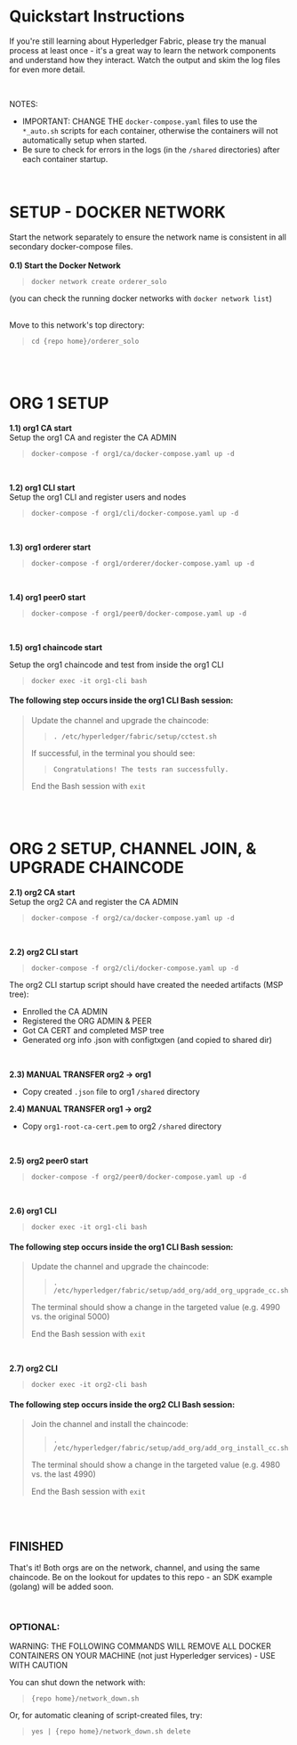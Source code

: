 # Quickstart Instructions

If you're still learning about Hyperledger Fabric, please try the manual process at least once - it's a great way to learn the network components and understand how they interact.  Watch the output and skim the log files for even more detail.

<br>

NOTES:
- IMPORTANT: CHANGE THE `docker-compose.yaml` files to use the `*_auto.sh` scripts for each container, otherwise the containers will not automatically setup when started.
- Be sure to check for errors in the logs (in the `/shared` directories) after each container startup.

<br>

# SETUP - DOCKER NETWORK
Start the network separately to ensure the network name is consistent in all secondary docker-compose files.
<br>
<br>**0.1) Start the Docker Network**
>`docker network create orderer_solo`

(you can check the running docker networks with `docker network list`)

<br>Move to this network's top directory:
>`cd {repo home}/orderer_solo`

<br>
<br>

# ORG 1 SETUP
**1.1) org1 CA start**
<br>Setup the org1 CA and register the CA ADMIN
>`docker-compose -f org1/ca/docker-compose.yaml up -d`

<br>

**1.2) org1 CLI start**
<br>Setup the org1 CLI and register users and nodes
>`docker-compose -f org1/cli/docker-compose.yaml up -d`

<br>

**1.3) org1 orderer start**
>`docker-compose -f org1/orderer/docker-compose.yaml up -d`

<br>

**1.4) org1 peer0 start**
>`docker-compose -f org1/peer0/docker-compose.yaml up -d`

<br>

**1.5) org1 chaincode start**

Setup the org1 chaincode and test from inside the org1 CLI
>`docker exec -it org1-cli bash`

#### The following step occurs inside the org1 CLI Bash session:
>Update the channel and upgrade the chaincode:
>>`. /etc/hyperledger/fabric/setup/cctest.sh`
>
>If successful, in the terminal you should see:
>>`Congratulations! The tests ran successfully.`
>
>End the Bash session with `exit`

<br>
<br>

# ORG 2 SETUP, CHANNEL JOIN, & UPGRADE CHAINCODE
**2.1) org2 CA start**
<br>Setup the org2 CA and register the CA ADMIN
>`docker-compose -f org2/ca/docker-compose.yaml up -d`

<br>

**2.2) org2 CLI start**
>`docker-compose -f org2/cli/docker-compose.yaml up -d`

The org2 CLI startup script should have created the needed artifacts (MSP tree):
-  Enrolled the CA ADMIN
-  Registered the ORG ADMIN & PEER
-  Got CA CERT and completed MSP tree
-  Generated org info .json with configtxgen (and copied to shared dir)

<br>

**2.3) MANUAL TRANSFER org2 -> org1**
- Copy created `.json` file to org1 `/shared` directory

**2.4) MANUAL TRANSFER org1 -> org2**
- Copy `org1-root-ca-cert.pem` to org2 `/shared` directory

<br>

**2.5) org2 peer0 start**
>`docker-compose -f org2/peer0/docker-compose.yaml up -d`

<br>

**2.6) org1 CLI**
>`docker exec -it org1-cli bash`

#### The following step occurs inside the org1 CLI Bash session:
>Update the channel and upgrade the chaincode:
>>`. /etc/hyperledger/fabric/setup/add_org/add_org_upgrade_cc.sh`
>
>The terminal should show a change in the targeted value (e.g. 4990 vs. the original 5000)
>
>End the Bash session with `exit`

<br>

**2.7) org2 CLI**
>`docker exec -it org2-cli bash`

#### The following step occurs inside the org2 CLI Bash session:
>Join the channel and install the chaincode:
>>`. /etc/hyperledger/fabric/setup/add_org/add_org_install_cc.sh`
>
>The terminal should show a change in the targeted value (e.g. 4980 vs. the last 4990)
>
>End the Bash session with `exit`

<br>
<br>

## FINISHED
That's it!  Both orgs are on the network, channel, and using the same chaincode.  Be on the lookout for updates to this repo - an SDK example (golang) will be added soon.

<br>

### OPTIONAL:

WARNING: THE FOLLOWING COMMANDS WILL REMOVE ALL DOCKER CONTAINERS ON YOUR MACHINE (not just Hyperledger services) - USE WITH CAUTION

You can shut down the network with:
>`{repo home}/network_down.sh`

Or, for automatic cleaning of script-created files, try:
>`yes | {repo home}/network_down.sh delete`